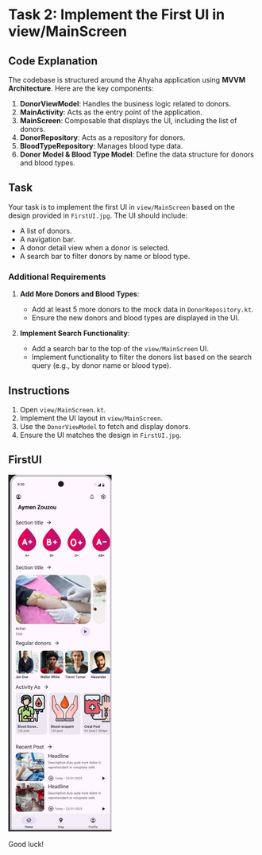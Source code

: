 # Task 2: Implement the First UI in view/MainScreen

## Code Explanation

The codebase is structured around the Ahyaha application using **MVVM Architecture**. Here are the key components:

1. **DonorViewModel**: Handles the business logic related to donors.
2. **MainActivity**: Acts as the entry point of the application.
3. **MainScreen**: Composable that displays the UI, including the list of donors.
4. **DonorRepository**: Acts as a repository for donors.
5. **BloodTypeRepository**: Manages blood type data.
6. **Donor Model & Blood Type Model**: Define the data structure for donors and blood types.

## Task

Your task is to implement the first UI in `view/MainScreen` based on the design provided in `FirstUI.jpg`. The UI should include:

- A list of donors.
- A navigation bar.
- A donor detail view when a donor is selected.
- A search bar to filter donors by name or blood type.

### Additional Requirements

1. **Add More Donors and Blood Types**:
   - Add at least 5 more donors to the mock data in `DonorRepository.kt`.
   - Ensure the new donors and blood types are displayed in the UI.

2. **Implement Search Functionality**:
   - Add a search bar to the top of the `view/MainScreen` UI.
   - Implement functionality to filter the donors list based on the search query (e.g., by donor name or blood type).

## Instructions

1. Open `view/MainScreen.kt`.
2. Implement the UI layout in `view/MainScreen`.
3. Use the `DonorViewModel` to fetch and display donors.
4. Ensure the UI matches the design in `FirstUI.jpg`.

## FirstUI

![First UI](First_UI.jpeg)

Good luck!

